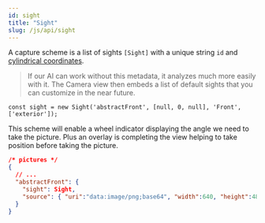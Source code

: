 ```yaml
---
id: sight
title: "Sight"
slug: /js/api/sight
---
```


A capture scheme is a list of sights `[Sight]` with a unique string `id` and [cylindrical coordinates](https://en.wikipedia.org/wiki/Cylindrical_coordinate_system).

> If our AI can work without this metadata, it analyzes much more easily with it. The Camera view then embeds a list of default sights that you can customize in the near future.

`const sight = new Sight('abstractFront', [null, 0, null], 'Front', ['exterior']);`

This scheme will enable a wheel indicator displaying the angle we need to take the picture.
Plus an overlay is completing the view helping to take position before taking the picture.

``` json
/* pictures */
{
  // ...
  "abstractFront": {
    "sight": Sight,
    "source": { "uri":"data:image/png;base64", "width":640, "height":480, "exif":{...} }
  }
}
```

